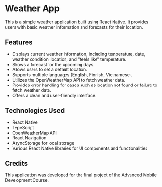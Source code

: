 # Weather App

This is a simple weather application built using React Native. It provides users with basic weather information and forecasts for their location.

## Features

- Displays current weather information, including temperature, date, weather condition, location, and "feels like" temperature.
- Shows a forecast for the upcoming days.
- Allows users to set a default location.
- Supports multiple languages (English, Finnish, Vietnamese).
- Utilizes the OpenWeatherMap API to fetch weather data.
- Provides error handling for cases such as location not found or failure to fetch weather data.
- Offers a clean and user-friendly interface.
  
## Technologies Used

- React Native
- TypeScript
- OpenWeatherMap API
- React Navigation
- AsyncStorage for local storage
- Various React Native libraries for UI components and functionalities

## Credits

This application was developed for the final project of the Advanced Mobile Development Course.